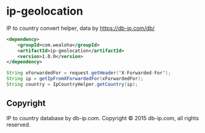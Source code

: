# ip-geolocation
IP to country convert helper, data by https://db-ip.com/db/



```xml
<dependency>
    <groupId>com.wealoha</groupId>
    <artifactId>ip-geolocation</artifactId>
    <version>1.0.0</version>
</dependency>
```


```java
String xForwardedFor = request.getHeader('X-Forwarded-For');
String ip = getIpFromXForwardedFor(xForwardedFor);
String country = IpCountryHelper.getCountry(ip);
```

## Copyright
IP to country database by db-ip.com. 
Copyright © 2015 db-ip.com, all rights reserved.
